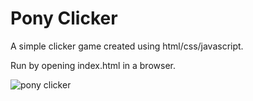 # Pony Clicker

A simple clicker game created using html/css/javascript.

Run by opening index.html in a browser.

![pony clicker](https://user-images.githubusercontent.com/112262472/190871645-0074198b-3871-4b9e-a92f-7aad0be95c83.PNG)
